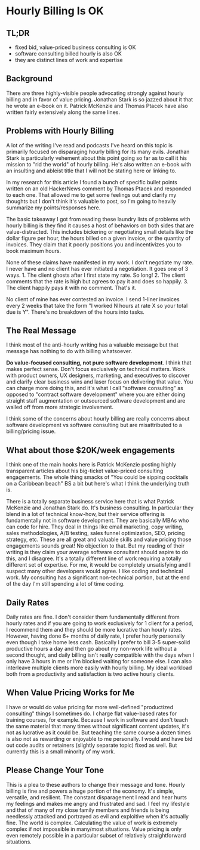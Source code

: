 # Hourly Billing Is OK

## TL;DR

- fixed bid, value-priced business consulting is OK
- software consulting billed hourly is also OK
- they are distinct lines of work and expertise

## Background

There are three highly-visible people advocating strongly against hourly billing and in favor of value pricing. Jonathan Stark is so jazzed about it that he wrote an e-book on it. Patrick McKenzie and Thomas Ptacek have also written fairly extensively along the same lines.

## Problems with Hourly Billing

A lot of the writing I've read and podcasts I've heard on this topic is primarily focused on disparaging hourly billing for its many evils. Jonathan Stark is particularly vehement about this point going so far as to call it his mission to "rid the world" of hourly billing. He's also written an e-book with an insulting and ableist title that I will not be stating here or linking to.

In my research for this article I found a bunch of specific bullet points written on an old HackerNews comment by Thomas Ptacek and responded to each one. That allowed me to get some feelings out and clarify my thoughts but I don't think it's valuable to post, so I'm going to heavily summarize my points/responses here.

The basic takeaway I got from reading these laundry lists of problems with hourly billing is they find it causes a host of behaviors on both sides that are value-distracted. This includes bickering or negotiating small details like the dollar figure per hour, the hours billed on a given invoice, or the quantity of invoices. They claim that it poorly positions you and incentivizes you to book maximum hours.

None of these claims have manifested in my work. I don't negotiate my rate. I never have and no client has ever initiated a negotiation. It goes one of 3 ways. 1. The client ghosts after I first state my rate. So long! 2. The client comments that the rate is high but agrees to pay it and does so happily. 3. The client happily pays it with no comment. That's it.

No client of mine has ever contested an invoice. I send 1-liner invoices every 2 weeks that take the form "I worked N hours at rate X so your total due is Y". There's no breakdown of the hours into tasks.

## The Real Message

I think most of the anti-hourly writing has a valuable message but that message has nothing to do with billing whatsoever.

**Do value-focused consulting, not pure software development**. I think that makes perfect sense. Don't focus exclusively on technical matters. Work with product owners, UX designers, marketing, and executives to discover and clarify clear business wins and laser focus on delivering that value. You can charge more doing this, and it's what I call "software consulting" as opposed to "contract software development" where you are either doing straight staff augmentation or outsourced software development and are walled off from more strategic involvement.

I think some of the concerns about hourly billing are really concerns about software development vs software consulting but are misattributed to a billing/pricing issue.

## What about those $20K/week engagements

I think one of the main hooks here is Patrick McKenzie posting highly transparent articles about his big-ticket value-priced consulting engagements. The whole thing smacks of "You could be sipping cocktails on a Caribbean beach" BS a bit but here's what I think the underlying truth is.

There is a totally separate business service here that is what Patrick McKenzie and Jonathan Stark do. It's business consulting. In particular they blend in a lot of technical know-how, but their service offering is fundamentally not in software development. They are basically MBAs who can code for hire. They deal in things like email marketing, copy writing, sales methodologies, A/B testing, sales funnel optimization, SEO, pricing strategy, etc. These are all great and valuable skills and value pricing those engagements sounds great! No objection to that. But my reading of their writing is they claim your average software consultant should aspire to do this, and I disagree. It's a totally different line of work requiring a totally different set of expertise. For me, it would be completely unsatisfying and I suspect many other developers would agree. I like coding and technical work. My consulting has a significant non-technical portion, but at the end of the day I'm still spending a lot of time coding.

## Daily Rates

Daily rates are fine. I don't consider them fundamentally different from hourly rates and if you are going to work exclusively for 1 client for a period, I recommend them and they should be more lucrative than hourly rates. However, having done 6+ months of daily rate, I prefer hourly personally even though I take home less cash. Basically I prefer to bill 3-5 super-solid productive hours a day and then go about my non-work life without a second thought, and daily billing isn't really compatible with the days when I only have 3 hours in me or I'm blocked waiting for someone else. I can also interleave multiple clients more easily with hourly billing. My ideal workload both from a productivity and satisfaction is two active hourly clients.

## When Value Pricing Works for Me

I have or would do value pricing for more well-defined "productized consulting" things I sometimes do. I charge flat value-based rates for training courses, for example. Because I work in software and don't teach the same material that many times without significant content updates, it's not as lucrative as it could be. But teaching the same course a dozen times is also not as rewarding or enjoyable to me personally. I would and have bid out code audits or retainers (slightly separate topic) fixed as well. But currently this is a small minority of my work.

## Please Change Your Tone

This is a plea to these authors to change their message and tone. Hourly billing is fine and powers a huge portion of the economy. It's simple, versatile, and resilient. The constant disparagement I read and hear hurts my feelings and makes me angry and frustrated and sad. I feel my lifestyle and that of many of my close family members and friends is being needlessly attacked and portrayed as evil and exploitive when it's actually fine. The world is complex. Calculating the value of work is extremely complex if not impossible in many/most situations. Value pricing is only even remotely possible in a particular subset of relatively straightforward situations.
